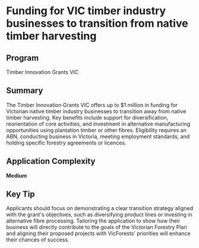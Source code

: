 # Funding for VIC timber industry businesses to transition from native timber harvesting
  
## Program
Timber Innovation Grants VIC

## Summary
The Timber Innovation Grants VIC offers up to $1 million in funding for Victorian native timber industry businesses to transition away from native timber harvesting. Key benefits include support for diversification, reorientation of core activities, and investment in alternative manufacturing opportunities using plantation timber or other fibres. Eligibility requires an ABN, conducting business in Victoria, meeting employment standards, and holding specific forestry agreements or licences.

## Application Complexity
**Medium**

## Key Tip
Applicants should focus on demonstrating a clear transition strategy aligned with the grant's objectives, such as diversifying product lines or investing in alternative fibre processing. Tailoring the application to show how their business will directly contribute to the goals of the Victorian Forestry Plan and aligning their proposed projects with VicForests' priorities will enhance their chances of success.
